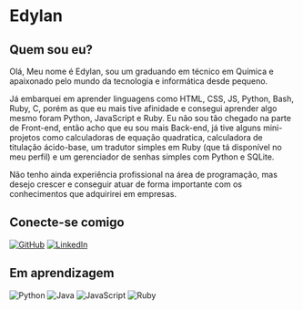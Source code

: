 
# Edylan

## Quem sou eu?
Olá, Meu nome é Edylan, sou um graduando em técnico em Química e apaixonado pelo mundo da tecnologia e informática desde pequeno.

Já embarquei em aprender linguagens como HTML, CSS, JS, Python, Bash, Ruby, C, porém as que eu mais tive afinidade e consegui aprender algo mesmo foram Python, JavaScript e Ruby. Eu não sou tão chegado na parte de Front-end, então acho que eu sou mais Back-end, já tive alguns mini-projetos como calculadoras de equação quadratica, calculadora de titulação ácido-base, um tradutor simples em Ruby (que tá disponível no meu perfil) e um gerenciador de senhas simples com Python e SQLite.

Não tenho ainda experiência profissional na área de programação, mas desejo crescer e conseguir atuar de forma importante com os conhecimentos que adquirirei em empresas.

## Conecte-se comigo
[![GitHub](https://img.shields.io/badge/GitHub-100000?style=for-the-badge&logo=github&logoColor=white)](https://github.com/devEdylan) 
[![LinkedIn](https://img.shields.io/badge/LinkedIn-0077B5?style=for-the-badge&logo=linkedin&logoColor=white)](www.linkedin.com/in/edylan-bonfim-de-melo-b296ba273)

## Em aprendizagem
![Python](https://img.shields.io/badge/python-3670A0?style=for-the-badge&logo=python&logoColor=ffdd54)
![Java](https://img.shields.io/badge/java-%23ED8B00.svg?style=for-the-badge&logo=openjdk&logoColor=white)
![JavaScript](https://img.shields.io/badge/JavaScript-F7DF1E?style=for-the-badge&logo=javascript&logoColor=black)
![Ruby](https://img.shields.io/badge/Ruby-CC342D?style=for-the-badge&logo=ruby&logoColor=white)
